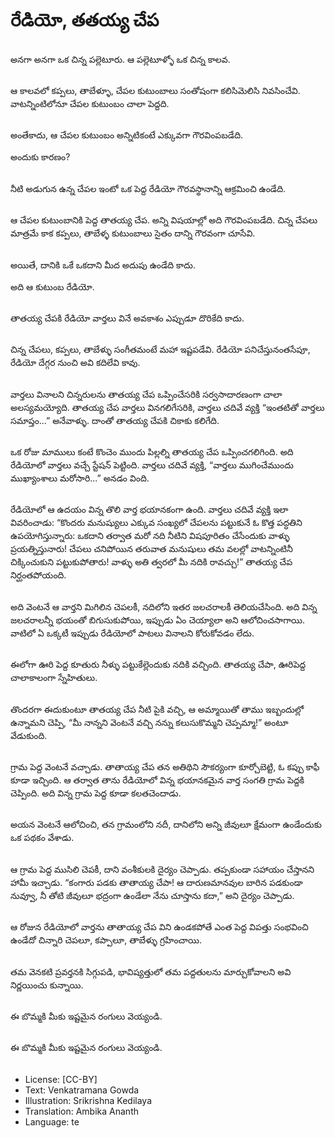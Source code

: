 # రేడియో, తతయ్య చేప

##
అనగా అనగా ఒక చిన్న పల్లెటూరు. ఆ పల్లెటూళ్ళో ఒక చిన్న కాలవ. 

##
ఆ కాలవలో కప్పలు, తాబేళ్ళూ, చేపల కుటుంబాలు సంతోషంగా కలిసిమెలిసి నివసించేవి. వాటన్నింటిలోనూ చేపల కుటుంబం చాలా పెద్దది. 

##
అంతేకాదు, ఆ చేపల కుటుంబం అన్నిటికంటే ఎక్కువగా గౌరవింపబడేది.

అందుకు కారణం? 

##
నీటి అడుగున ఉన్న చేపల ఇంటో ఒక పెద్ద రేడియో గౌరవస్థానాన్ని ఆక్రమించి ఉండేది. 

##
ఆ చేపల కుటుంబానికి పెద్ద తాతయ్య చేప. అన్ని విషయాల్లో అది గౌరవింపబడేది. చిన్న చేపలు మాత్రమే కాక కప్పలు, తాబేళ్ళ కుటుంబాలు సైతం దాన్ని గౌరవంగా చూసేవి. 

##
అయితే, దానికి ఒకే ఒకదాని మీద అదుపు ఉండేది కాదు.

అది ఆ కుటుంబ రేడియో. 

##
తాతయ్య చేపకి రేడియో వార్తలు వినే అవకాశం ఎప్పుడూ దొరికేది కాదు. 

##
చిన్న చేపలు, కప్పలు, తాబేళ్ళు సంగీతమంటే మహా ఇష్టపడేవి. రేడియో పనిచేస్తునంతసేపూ, రేడియో దేగ్గర నుంచి అవి కదిలేవి కావు. 

##
వార్తలు వినాలని చిన్నరులను తాతయ్య చేప ఒప్పించేసరికి సర్వసాదారణంగా చాలా అలస్యమయ్యోది. తాతయ్య చేప వార్తలు వినగలిగేసరికి, వార్తలు చదివే వ్యక్తి “ఇంతటితో వార్తలు సమాప్తం...” అనేవాళ్ళు. దాంతో తాతయ్య చేపకి చికాకు కలిగేది. 

##
ఒక రోజు మాములు కంటే కొంచెం ముందు పిల్లల్ని తాతయ్య చేప ఒప్పించగలిగింది. అది రేడియోలో వార్తలు వచ్చే స్టేషన్ పెట్టింది. వార్తలు చదివే వ్యక్తి, “వార్తలు ముగించేముందు ముఖ్యాంశాలు మరోసారి...” అనడం వింది. 

##
రేడియోలో ఆ ఉదయం విన్న తొలి వార్త భయానకంగా ఉంది. వార్తలు చదివే వ్యక్తి ఇలా వివరించాడు: “కొందరు మనుష్యులు ఎక్కువ సంఖ్యలో చేపలను పట్టుకునే ఓ కొత్త పద్ధతిని ఉపయోగిస్తున్నారు: ఒకదాని తర్వాత మరో నది నీటిని విషపూరితం చేసేందుకు వాళ్ళు ప్రయత్నిస్తునారు! చేపలు చనిపోయిన తరువాత మనుషులు తమ వలల్లో వాటన్నింటినీ చిక్కించుకుని పట్టుకుపోతారు! వాళ్ళు అతి త్వరలో మీ నదికి రావచ్చు!” తాతయ్య చేప నిర్ఘంతపోయంది. 

##
అది వెంటనే ఆ వార్తని మిగిలిన చెపలకీ, నదిలోని ఇతర జలచరాలకీ తెలియచేసింది. అది విన్న జలచరాలన్నీ భయంతో బిగుసుకుపోయి, ఇప్పుడు ఏం చెయ్యాలా అని ఆలోచించసాగాయి. వాటిలో ఏ ఒక్కటీ ఇప్పుడు రేడియోలో పాటలు వినాలని కోరుకోవడం లేదు. 

##
ఈలోగా ఊరి పెద్ద కూతురు నీళ్ళు పట్టుకేల్లెందుకు నదికి వచ్చింది. తాతయ్య చేపా, ఊరిపెద్ద చాలాకాలంగా స్నేహితులు. 

##
తొందరగా ఈదుకుంటూ తాతయ్య చేప నీటి పైకి వచ్చి, ఆ అమ్మాయితో తాము ఇబ్బందుల్లో ఉన్నామని చెప్పి, “మీ నాన్నని వెంటనే వచ్చి నన్ను కలుసుకొమ్మని చెప్పమ్మా!” అంటూ వేడుకుంది. 

##
గ్రామ పెద్ద వెంటనే వచ్చాడు. తాతాయ్య చేప తన అతిథిని సౌకర్యంగా కూర్చోబెట్టి, ఓ కప్పు కాఫీ కూడా ఇచ్చింది. ఆ తర్వాత తాను రేడియోలో విన్న భయానకమైన వార్త సంగతి గ్రామ పెద్దకి చెప్పింది. అది విన్న గ్రామ పెద్ద కూడా కలతచెందాడు. 

##
అయన వెంటనే ఆలోచించి, తన గ్రామంలోని నదీ, దానిలోని అన్ని జీవులూ క్షేమంగా ఉండేందుకు ఒక పథకం వేశాడు. 

##
ఆ గ్రామ పెద్ద ముసిలి చెపకీ, దాని వంశీకులకి దైర్యం చెప్పాడు. తప్పకుండా సహాయం చేస్తానని హామీ ఇచ్చాడు. “కంగారు పడకు తాతాయ్య చేపా! ఆ దారుణమానవుల బారిన పడకుండా నువ్వూ, నీ తోటి జీవులూ భద్రంగా ఉండేలా నేను చూస్తాను కదా,” అని దైర్యం చెప్పాడు. 

##
ఆ రోజున రేడియోలో వార్తను తాతాయ్య చేప విని ఉండకపోతే ఎంత పెద్ద విపత్తు సంభవించి ఉండేదో చిన్నారి చెపలూ, కప్పాలూ, తాబేళ్ళు గ్రహించాయి. 

##
తమ వెనకటి ప్రవర్తనకి సిగ్గుపడి, భావిష్యత్తులో తమ పద్దతులను మార్చుకోవాలని అవి నిర్ణయించు కున్నాయి. 

##
ఈ బొమ్మకి మీకు ఇష్టమైన రంగులు వెయ్యండి. 

##
ఈ బొమ్మకి మీకు ఇష్టమైన రంగులు వెయ్యండి. 

##
* License: [CC-BY]
* Text: Venkatramana Gowda
* Illustration: Srikrishna Kedilaya
* Translation: Ambika Ananth
* Language: te
